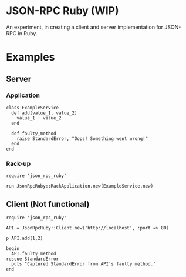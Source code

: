 # JSON-RPC Ruby (WIP)

An experiment, in creating a client and server implementation for JSON-RPC in Ruby.

# Examples

## Server

### Application

    class ExampleService
      def add(value_1, value_2)
        value_1 + value_2
      end

      def faulty_method
        raise StandardError, "Oops! Something went wrong!"
      end
    end

### Rack-up

    require 'json_rpc_ruby'

    run JsonRpcRuby::RackApplication.new(ExampleService.new)

## Client (Not functional)

    require 'json_rpc_ruby'

    API = JsonRpcRuby::Client.new('http://localhost', :port => 80)

    p API.add(1,2)

    begin
      API.faulty_method
    rescue StandardError
      puts "Captured StandardError from API's faulty method."
    end